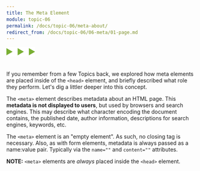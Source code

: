 ```yaml
---
title: The Meta Element
module: topic-06
permalink: /docs/topic-06/meta-about/
redirect_from: /docs/topic-06/06-meta/01-page.md
---
```


<img src="./../../../img/arrow-divider.svg" style="width: 75px; border: none; margin: 0px 0 20px 0" />

If you remember from a few Topics back, we explored how meta elements are placed inside of the `<head>` element, and briefly described what role they perform. Let's dig a littler deeper into this concept.

The `<meta>` element describes metadata about an HTML page. This **metadata is not displayed to users**, but used by browsers and search engines. This may describe  what character encoding the document contains, the published date, author information, descriptions for search engines, keywords, etc.

The `<meta>` element is an "empty element". As such, no closing tag is necessary. Also, as with form elements, metadata is always passed as a name:value pair. Typically via the `name=""` and `content=""` attributes.

**NOTE:** `<meta>` elements are _always_ placed inside the `<head>` element.
